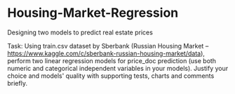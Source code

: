# Housing-Market-Regression
Designing two models to predict real estate prices

Task:
Using train.csv dataset by Sberbank (Russian Housing Market – https://www.kaggle.com/c/sberbank-russian-housing-market/data), perform two linear regression models for price_doc prediction (use both numeric and categorical independent variables in your models). Justify your choice and models' quality with supporting tests, charts and comments briefly.
